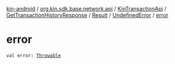 [kin-android](../../../../../index.md) / [org.kin.sdk.base.network.api](../../../../index.md) / [KinTransactionApi](../../../index.md) / [GetTransactionHistoryResponse](../../index.md) / [Result](../index.md) / [UndefinedError](index.md) / [error](./error.md)

# error

`val error: `[`Throwable`](https://kotlinlang.org/api/latest/jvm/stdlib/kotlin/-throwable/index.html)